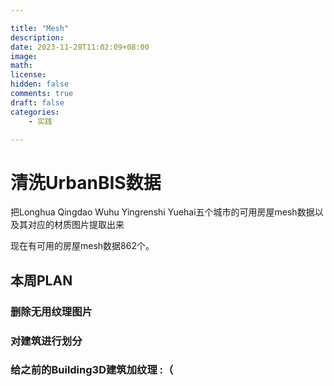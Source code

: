 ```yaml
---

title: "Mesh"
description: 
date: 2023-11-28T11:02:09+08:00
image: 
math: 
license: 
hidden: false
comments: true
draft: false
categories: 
    - 实践

---
```


# 清洗UrbanBIS数据
把Longhua Qingdao Wuhu Yingrenshi Yuehai五个城市的可用房屋mesh数据以及其对应的材质图片提取出来

现在有可用的房屋mesh数据862个。

## 本周PLAN

### 删除无用纹理图片

### 对建筑进行划分

### 给之前的Building3D建筑加纹理 :（
